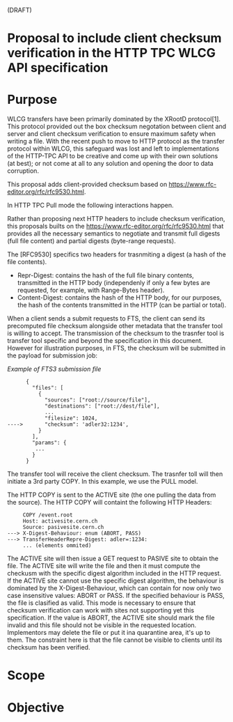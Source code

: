 (DRAFT)

# Proposal to include client checksum verification in the HTTP TPC WLCG API specification

# Purpose
WLCG transfers have been primarily dominated by the XRootD protocol[1]. This
protocol provided out the box checksum negotation between client and server and
client checksum verification to ensure maximum safety when writing a file.
With the recent push to move to HTTP protocol as the transfer protocol within
WLCG, this safeguard was lost and left to implementations of the HTTP-TPC API
to be creative and come up with their own solutions (at best); or not come at
all to any solution and opening the door to data corruption.

This proposal adds client-provided checksum based on https://www.rfc-editor.org/rfc/rfc9530.html.

In HTTP TPC Pull mode the following interactions happen.

Rather than proposing next HTTP headers to include checksum verification, this
proposals builts on the https://www.rfc-editor.org/rfc/rfc9530.html that
provides all the necessary semantics to negotiate and transmit full digests
(full file content) and partial digests (byte-range requests).

The [RFC9530] specifics two headers for trasnmiting a digest (a hash of the
file contents).
- Repr-Digest: contains the hash of the full file binary contents, transmitted
in the HTTP body (independenly if only a few bytes are requested, for example,
with Range-Bytes header).
- Content-Digest: contains the hash of the HTTP body, for our purposes, the
hash of the contents transmitted in the HTTP (can be partial or total).


When a client sends a submit requests to FTS, the client can send its
precomputed file checksum alongside other metadata that the transfer tool is
willing to accept. The transmission of the checksum to the trasnfer tool is
transfer tool specific and beyond the specification in this document. However
for illustration purposes, in FTS, the checksum will be submitted in the
payload for submission job:

*Example of FTS3 submission file*
```
      {
        "files": [
          {
            "sources": ["root://source/file"],
            "destinations": ["root://dest/file"],
            ...
            "filesize": 1024,
---->       "checksum": 'adler32:1234',
          }
        ],
        "params": {
         ...
        }
      }
```

The transfer tool will receive the client checksum.
The trasnfer toll will then initiate a 3rd party COPY.
In this example, we use the PULL model.

The HTTP COPY is sent to the ACTIVE site (the one pulling the data from the
source).
The HTTP COPY will containt the following HTTP Headers:

```
     COPY /event.root
     Host: activesite.cern.ch
     Source: pasivesite.cern.ch
---> X-Digest-Behaviour: enum (ABORT, PASS)
---> TransferHeaderRepre-Digest: adler=:1234:
     ... (elements ommited)
```

The ACTIVE site will then issue a GET request to PASIVE site to obtain the file.
The ACTIVE site will write the file and then it must compute the checkusm with
the specific digest algorithm included in the HTTP request. If the ACTIVE site
cannot use the specific digest algorithm, the behaviour is dominated by the
X-Digest-Behaviour, which can contain for now only two case insensitive values: ABORT
or PASS.
If the specified behaviour is PASS, the file is clasified as valid.
This mode is necessary to ensure that checksum
verification can work with sites not supporting yet this specification.
If the value is ABORT, the ACTIVE site should mark the file invalid and
this file should not be visible in the requested location. Implementors may delete the file or
put it ina quarantine area, it's up to them. The constraint here is that the file cannot be visible to clients
until its checksum has been verified.

# Scope

# Objective
